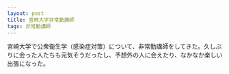 ```yaml
---
layout: post
title: 宮崎大学非常勤講師
tags: 非常勤講師
---
```


宮崎大学で公衆衛生学（感染症対策）について、非常勤講師をしてきた。久しぶりに会った人たちも元気そうだったし、予想外の人に会えたり、なかなか楽しい出張になった。
